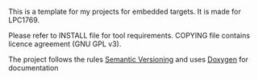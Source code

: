 This is a template for my projects for embedded targets.
It is made for LPC1769.

Please refer to INSTALL file for tool requirements.
COPYING file contains licence agreement (GNU GPL v3).

The project follows the rules [Semantic Versioning](ghttp://semver.org/) 
and uses [Doxygen](www.doxygen.org) for documentation
